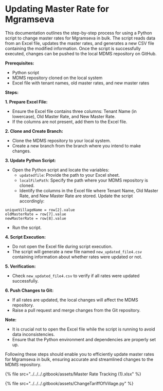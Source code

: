 # Updating Master Rate for Mgramseva

This documentation outlines the step-by-step process for using a Python script to change master rates for Mgramseva in bulk. The script reads data from an Excel file, updates the master rates, and generates a new CSV file containing the modified information. Once the script is successfully executed, changes can be pushed to the local MDMS repository on GitHub.

**Prerequisites:**

* Python script
* MDMS repository cloned on the local system
* Excel file with tenant names, old master rates, and new master rates

**Steps:**

**1. Prepare Excel File:**

* Ensure the Excel file contains three columns: Tenant Name (in lowercase), Old Master Rate, and New Master Rate.
* If the columns are not present, add them to the Excel file.

**2. Clone and Create Branch:**

* Clone the MDMS repository to your local system.
* Create a new branch from the branch where you intend to make changes.

**3. Update Python Script:**

* Open the Python script and locate the variables:
  * `updatedfile`: Provide the path to your Excel sheet.
  * `localFilePath`: Specify the path where your MDMS repository is cloned.
  * Identify the columns in the Excel file where Tenant Name, Old Master Rate, and New Master Rate are stored. Update the script accordingly:

```
uniqueVillageName = row[2].value
oldMasterRate = row[7].value
newMasterRate = row[8].value
```

* Run the script.

**4. Script Execution:**

* Do not open the Excel file during script execution.
* The script will generate a new file named `new_updated_file4.csv` containing information about whether rates were updated or not.

**5. Verification:**

* Check `new_updated_file4.csv` to verify if all rates were updated successfully.

**6. Push Changes to Git:**

* If all rates are updated, the local changes will affect the MDMS repository.
* Raise a pull request and merge changes from the Git repository.

**Note:**

* It is crucial not to open the Excel file while the script is running to avoid data inconsistencies.
* Ensure that the Python environment and dependencies are properly set up.

Following these steps should enable you to efficiently update master rates for Mgramseva in bulk, ensuring accurate and streamlined changes to the MDMS repository.



{% file src="../../../.gitbook/assets/Master Rate Tracking (1).xlsx" %}

{% file src="../../../.gitbook/assets/ChangeTariffOfVillage.py" %}

